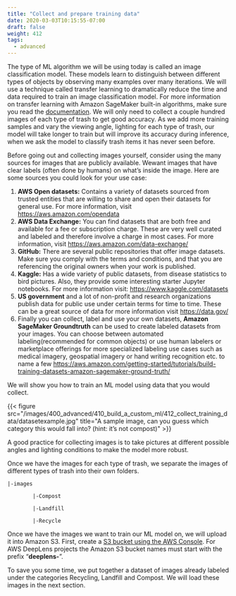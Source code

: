 ```yaml
---
title: "Collect and prepare training data"
date: 2020-03-03T10:15:55-07:00
draft: false
weight: 412
tags:
  - advanced
---
```

The type of ML algorithm we will be using today is called an image classification model. These models learn to distinguish between different types of objects by observing many examples over many iterations. We will use a technique called transfer learning to dramatically reduce the time and data required to train an image classification model. For more information on transfer learning with Amazon SageMaker built-in algorithms, make sure you read the [documentation](https://docs.aws.amazon.com/sagemaker/latest/dg/IC-HowItWorks.html). We will only need to collect a couple hundred images of each type of trash to get good accuracy. As we add more training samples and vary the viewing angle, lighting for each type of trash, our model will take longer to train but will improve its accuracy during inference, when we ask the model to classify trash items it has never seen before. 

Before going out and collecting images yourself, consider using the many sources for images that are publicly available. Wewant images that have clear labels (often done by humans) on what’s inside the image. Here are some sources you could look for your use case:

1. **AWS Open datasets:** Contains a variety of datasets sourced from trusted entities that are willing to share and open their datasets for general use. For more information, visit https://aws.amazon.com/opendata
2. **AWS Data Exchange:** You can find datasets that are both free and available for a fee or subscription charge. These are very well curated and labeled and therefore involve a charge in most cases. For more information, visit https://aws.amazon.com/data-exchange/
3. **GitHub:** There are several public repositories that offer image datasets. Make sure you comply with the terms and conditions, and that you are referencing the original owners when your work is published.
4. **Kaggle:** Has a wide variety of public datasets, from disease statistics to bird pictures. Also, they provide some interesting starter Jupyter notebooks. For more information visit: https://www.kaggle.com/datasets
5. **US government** and a lot of non-profit and research organizations publish data for public use under certain terms for time to time. These can be a great source of data for more information visit  https://data.gov/
6. Finally you can collect, label and use your own datasets, **Amazon SageMaker Groundtruth** can be used to create labeled datasets from your images. You can choose between automated labeling(recommended for common objects) or use human labelers or marketplace offerings for more specialized labeling use cases such as medical imagery, geospatial imagery or hand writing recognition etc. to name a few https://aws.amazon.com/getting-started/tutorials/build-training-datasets-amazon-sagemaker-ground-truth/

We will show you how to train an ML model using data that you would collect. 

{{< figure src="/images/400_advanced/410_build_a_custom_ml/412_collect_training_data/datasetexample.jpg" title="A sample image, can you guess which category this would fall into? (hint: it’s not compost)" >}}

A good practice for collecting images is to take pictures at different possible angles and lighting conditions to make the model more robust.

Once we have the images for each type of trash, we separate the images of different types of trash into their own folders.

```
|-images

        |-Compost

        |-Landfill

        |-Recycle
```

Once we have the images we want to train our ML model on, we will upload it into Amazon S3.  First, create a [S3 bucket using the AWS Console](https://docs.aws.amazon.com/AmazonS3/latest/gsg/CreatingABucket.html). For AWS DeepLens projects the Amazon S3 bucket names must start with the prefix “**deeplens-**”.

To save you some time, we put together a dataset of images already labeled under the categories Recycling, Landfill and Compost. We will load these images in the next section.
